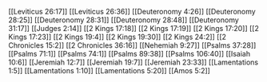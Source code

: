 [[Leviticus 26:17]]
[[Leviticus 26:36]]
[[Deuteronomy 4:26]]
[[Deuteronomy 28:25]]
[[Deuteronomy 28:31]]
[[Deuteronomy 28:48]]
[[Deuteronomy 31:17]]
[[Judges 2:14]]
[[2 Kings 17:18]]
[[2 Kings 17:19]]
[[2 Kings 17:20]]
[[2 Kings 17:23]]
[[2 Kings 19:4]]
[[2 Kings 19:30]]
[[2 Kings 24:2]]
[[2 Chronicles 15:2]]
[[2 Chronicles 36:16]]
[[Nehemiah 9:27]]
[[Psalms 37:28]]
[[Psalms 71:1]]
[[Psalms 74:1]]
[[Psalms 89:38]]
[[Psalms 106:40]]
[[Isaiah 10:6]]
[[Jeremiah 12:7]]
[[Jeremiah 19:7]]
[[Jeremiah 23:33]]
[[Lamentations 1:5]]
[[Lamentations 1:10]]
[[Lamentations 5:20]]
[[Amos 5:2]]
